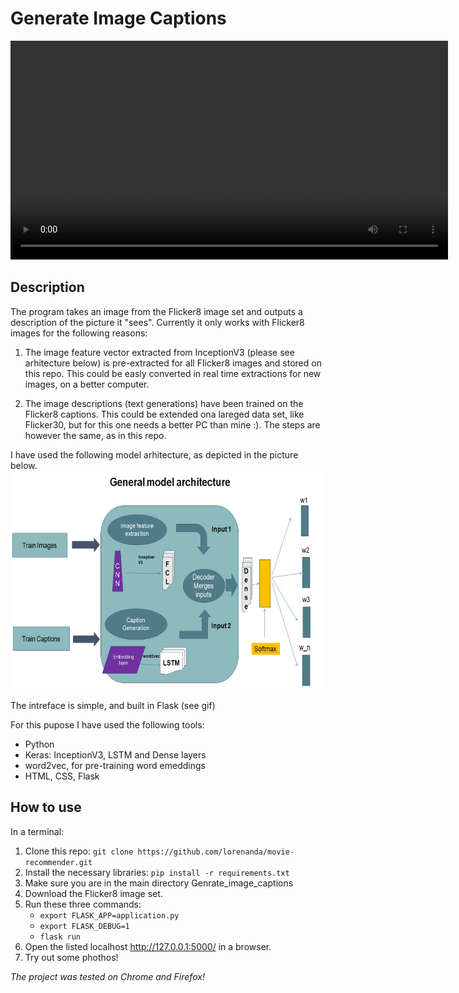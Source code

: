 # Generate Image Captions

<video  width="700" height="350" controls>
 <source src="https://github.com/DanielaMorariu1990/Generate_image_captions/blob/main/video.mp4" type="video/mp4">
 </video>

## Description

The program takes an image from the Flicker8 image set and outputs a description of the picture it "sees". Currently it only works with Flicker8 images for the following reasons:

1. The image feature vector extracted from InceptionV3 (please see arhitecture below) is pre-extracted for all Flicker8 images and stored on this repo. This could be easly converted in real time extractions for new images, on a better computer.

2. The image descriptions (text generations) have been trained on the Flicker8 captions. This could be extended ona lareged data set, like Flicker30, but for this one needs a better PC than mine :). The steps are however the same, as in this repo.

I have used the following model arhitecture, as depicted in the picture below.
<img src="https://github.com/DanielaMorariu1990/Generate_image_captions/blob/main/model_arhitecture.png" width="700" height="350">

The intreface is simple, and built in Flask (see gif)

For this pupose I have used the following tools:

- Python
- Keras: InceptionV3, LSTM and Dense layers
- word2vec, for pre-training word emeddings
- HTML, CSS, Flask

## How to use

In a terminal:

1. Clone this repo: `git clone https://github.com/lorenanda/movie-recommender.git`
2. Install the necessary libraries: `pip install -r requirements.txt`
3. Make sure you are in the main directory Genrate_image_captions
4. Download the Flicker8 image set.
5. Run these three commands:
   - `export FLASK_APP=application.py`
   - `export FLASK_DEBUG=1`
   - `flask run`
6. Open the listed localhost http://127.0.0.1:5000/ in a browser.
7. Try out some phothos!

_The project was tested on Chrome and Firefox!_
